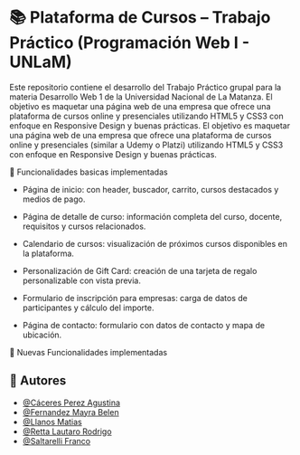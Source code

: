 # 📚 Plataforma de Cursos – Trabajo Práctico (Programación Web I - UNLaM)
Este repositorio contiene el desarrollo del Trabajo Práctico grupal para la materia Desarrollo Web 1 de la Universidad Nacional de La Matanza.  El objetivo es maquetar una página web de una empresa que ofrece una plataforma de cursos online y presenciales utilizando HTML5 y CSS3 con enfoque en Responsive Design y buenas prácticas.
El objetivo es maquetar una página web de una empresa que ofrece una plataforma de cursos online y presenciales (similar a Udemy o Platzi) utilizando HTML5 y CSS3 con enfoque en Responsive Design y buenas prácticas.

📏 Funcionalidades basicas implementadas

- Página de inicio: con header, buscador, carrito, cursos destacados y medios de pago.

- Página de detalle de curso: información completa del curso, docente, requisitos y cursos relacionados.

- Calendario de cursos: visualización de próximos cursos disponibles en la plataforma.

- Personalización de Gift Card: creación de una tarjeta de regalo personalizable con vista previa.

- Formulario de inscripción para empresas: carga de datos de participantes y cálculo del importe.

- Página de contacto: formulario con datos de contacto y mapa de ubicación.

🚀 Nuevas Funcionalidades implementadas

## 👥 Autores

- [@Cáceres Perez Agustina](agus.es.17@gmail.com)
- [@Fernandez Mayra Belen](mayra.bf3@gmail.com)
- [@Llanos Matias](matiasllanos05032002@gmail.com)
- [@Retta Lautaro Rodrigo](lretta@alumno.unlam.edu.ar)
- [@Saltarelli Franco](saltarelli03@gmail.com)
